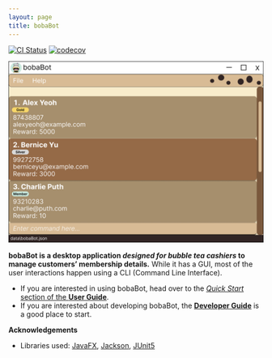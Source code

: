 ```yaml
---
layout: page
title: bobaBot
---
```


[![CI Status](https://github.com/AY2223S1-CS2103T-W09-1/tp/workflows/Java%20CI/badge.svg)](https://github.com/AY2223S1-CS2103T-W09-1/tp/actions)
[![codecov](https://codecov.io/gh/AY2223S1-CS2103T-W09-1/tp/branch/master/graph/badge.svg)](https://codecov.io/gh/AY2223S1-CS2103T-W09-1/tp)

![Ui](images/Ui.png)

**bobaBot is a desktop application _designed for bubble tea cashiers_ to manage customers’ membership details.** While it has a GUI, most of the user interactions happen using a CLI (Command Line Interface).

* If you are interested in using bobaBot, head over to the [_Quick Start_ section of the **User Guide**](UserGuide.html#quick-start).
* If you are interested about developing bobaBot, the [**Developer Guide**](DeveloperGuide.html) is a good place to start.


**Acknowledgements**

* Libraries used: [JavaFX](https://openjfx.io/), [Jackson](https://github.com/FasterXML/jackson), [JUnit5](https://github.com/junit-team/junit5)
